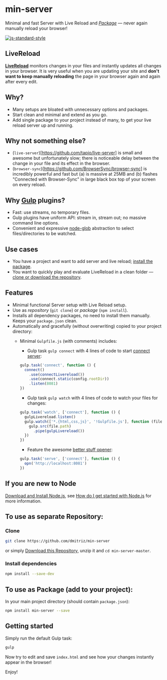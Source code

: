 # min-server
Minimal and fast Server with Live Reload and [*Package*](https://www.npmjs.com/package/min-server) &mdash; never again manually reload your browser!

[![js-standard-style](https://cdn.rawgit.com/feross/standard/master/badge.svg)](https://github.com/feross/standard)


## LiveReload
[**LiveReload**](http://livereload.com/) monitors changes in your files and instantly updates all changes in your browser. It is very useful when you are updating your site and **don't want to keep manually reloading** the page in your browser again and again after every edit.


## Why?
- Many setups are bloated with unnecessary options and packages.
- Start clean and minimal and extend as you go.
- Add single package to your project instead of many, to get your live reload server up and running.


## Why not something else?
- (`live-server`)[https://github.com/tapio/live-server] is small and awesome but unfortunately slow; there is noticeable delay between the change in your file and its effect in the browser. 
- (`browser-sync`)[https://github.com/BrowserSync/browser-sync] is incredibly powerful and fast but (a) is massive at 25MB and (b) flashes "Connected with Browser-Sync" in large black box top of your screen on every reload.


## Why [Gulp](https://github.com/gulpjs/gulp) plugins?
- Fast: use streams, no temporary files.
- Gulp plugins have uniform API: stream in, stream out; no massive command line options.
- Convenient and expressive [node-glob](https://github.com/isaacs/node-glob) abstraction to select files/directories to be watched.


## Use cases
- You have a project and want to add server and live reload; [install the package](#to-use-as-package-add-to-your-project).
- You want to quickly play and evaluate LiveReload in a clean folder &mdash; [clone or download the repository](#to-use-as-separate-repository).


## Features
- Minimal functional Server setup with Live Reload setup.
- Use as *repository* (`git clone`) or *package* (`npm install`).
- Installs all dependency packages, no need to install them manually. Keeps your `package.json` clean.
- Automatically and gracefully (without overwriting) copied to your project directory:
  - Minimal `Gulpfile.js` (with comments) includes:
    - Gulp task `gulp connect` with 4 lines of code to start [connect server](https://github.com/senchalabs/connect):

    ```js
    gulp.task('connect', function () {
      connect()
        .use(connectLivereload())
        .use(connect.static(config.rootDir))
        .listen(8081)
    })
    ```

    - Gulp task `gulp watch` with 4 lines of code to watch your files for changes:

    ```js
    gulp.task('watch', ['connect'], function () {
      gulpLivereload.listen()
      gulp.watch(['*.{html,css,js}', '!Gulpfile.js'], function (file) {
        gulp.src(file.path)
          .pipe(gulpLivereload())
      })
    })
    ```

    - Feature the awesome [better stuff opener](https://github.com/sindresorhus/opn):

    ```js
    gulp.task('serve', ['connect'], function () {
      opn('http://localhost:8081')
    })
    ```


## If you are new to Node
[Download and Install Node.js](https://nodejs.org/download/), see [How do I get started with Node.js](http://stackoverflow.com/questions/2353818/how-do-i-get-started-with-node-js) for more information.


## To use as separate Repository: 
### Clone
```sh
git clone https://github.com/dmitriz/min-server
```
or simply [Download this Repository](https://github.com/dmitriz/min-server/archive/master.zip),
unzip it and `cd min-server-master`.


### Install dependencies
```sh
npm install --save-dev
```

## To use as Package (add to your project):
In your main project directory (should contain `package.json`):
```sh
npm install min-server --save
```

## Getting started
Simply run the default Gulp task:
```sh
gulp
```
Now try to edit and save `index.html` and see how your changes instantly appear in the browser!

Enjoy!
